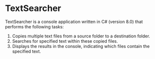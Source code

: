 # TextSearcher

TextSearcher is a console application written in C# (version 8.0) that performs the following tasks:

1. Copies multiple text files from a source folder to a destination folder.
2. Searches for specified text within these copied files.
3. Displays the results in the console, indicating which files contain the specified text.
